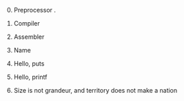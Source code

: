 0. Preprocessor
.
1. Compiler

2. Assembler

3. Name

4. Hello, puts

5. Hello, printf

6. Size is not grandeur, and territory does not make a nation
